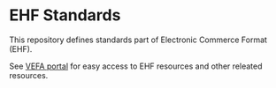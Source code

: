 # EHF Standards

This repository defines standards part of Electronic Commerce Format (EHF).

See [VEFA portal](https://vefa.difi.no/) for easy access to EHF resources and other releated resources.
